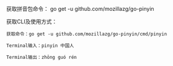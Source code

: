 获取拼音包命令：  go get -u github.com/mozillazg/go-pinyin

获取CLI及使用方式：

    获取命令：go get -u github.com/mozillazg/go-pinyin/cmd/pinyin
    
    Terminal输入：pinyin 中国人
    
    Terminal输出：zhōng guó rén